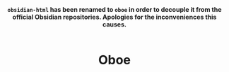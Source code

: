 <div align="center"><b><code>obsidian-html</code> has been renamed to <code>oboe</code> in order to decouple it from the official Obsidian repositories. Apologies for the inconveniences this causes.</b></div>

<br>

<div align="center"><h1>Oboe</h1></div>
